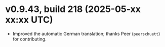 # v0.9.43, build 218 (2025-05-xx xx:xx UTC)
- Improved the automatic German translation; thanks Peer (`peerschuett`) for contributing.
